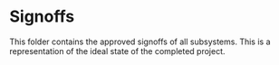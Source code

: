 
# Signoffs
This folder contains the approved signoffs of all subsystems. This is a representation of the ideal state of the completed project.
